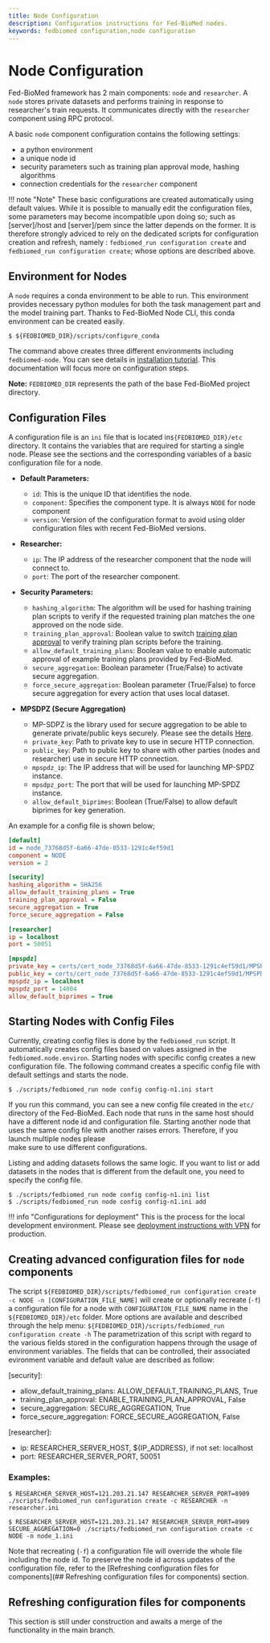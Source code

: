 ```yaml
---
title: Node Configuration
description: Configuration instructions for Fed-BioMed nodes. 
keywords: fedbiomed configuration,node configuration
---
```


# Node Configuration

Fed-BioMed framework has 2 main components: `node` and `researcher`. A `node` stores private datasets and 
performs training in response to researcher's train requests. It communicates directly with the `researcher` component using RPC protocol.


A basic `node` component configuration contains the following settings:

- a python environment
- a unique node id 
- security parameters such as training plan approval mode, hashing algorithms 
- connection credentials for the `researcher` component

!!! note "Note"
    These basic configurations are created automatically using default values.
    While it is possible to manually edit the configuration files, some parameters may become incompatible upon doing so; such as [server]/host and [server]/pem since the latter depends on the former.
    It is therefore strongly adviced to rely on the dedicated scripts for configuration creation and refresh, namely : `fedbiomed_run configuration create` and `fedbiomed_run configuration create`; whose options are described above.
    
## Environment for Nodes 

A `node` requires a conda environment to be able to run. This environment provides necessary python modules for both the task management part and the model training part. Thanks to Fed-BioMed Node CLI, this conda environment can be created easily. 

```
$ ${FEDBIOMED_DIR}/scripts/configure_conda
```

The command above creates three different environments including `fedbiomed-node`. You can see details in [installation tutorial](../../tutorials/installation/0-basic-software-installation.md). This documentation will focus more on configuration steps.  


**Note:** `FEDBIOMED_DIR` represents the path of the base Fed-BioMed project directory.


## Configuration Files

A configuration file is an `ini` file that is located in`${FEDBIOMED_DIR}/etc` directory. It contains the variables that are required for starting a single node. Please see the sections and the corresponding variables of a basic configuration file for a node.

- **Default Parameters:**   
    - `id`: This is the unique ID that identifies the node. 
    - `component`: Specifies the component type. It is always `NODE` for node component
    - `version`: Version of the configuration format to avoid using older configuration files with recent Fed-BioMed versions. 

- **Researcher:**  
    - `ip`: The IP address of the researcher component that the node will connect to.
    - `port`: The port of the researcher component.   

- **Security Parameters:**
  - `hashing_algorithm`: The algorithm will be used for hashing training plan scripts to verify if the requested training plan matches the one approved on the node side.
  - `training_plan_approval`: Boolean value to switch [training plan approval](./training-plan-security-manager.md) 
  to verify training plan scripts before the training.
  - `allow_default_training_plans`: Boolean value to enable automatic approval of example training plans provided by Fed-BioMed. 
  - `secure_aggregation`: Boolean parameter (True/False) to activate secure aggregation. 
  - `force_secure_aggregation`: Boolean parameter (True/False) to force secure aggregation for every action that uses local dataset.

- **MPSDPZ (Secure Aggregation)**
  - MP-SDPZ is the library used for secure aggregation to be able to generate private/public keys securely. Please see the details [Here](../secagg/configuration.md).
  - `private_key`: Path to private key to use in secure HTTP connection.
  - `public_key`: Path to public key to share with other parties (nodes and researcher) use in secure HTTP connection.
  - `mpspdz_ip`: The IP address that will be used for launching MP-SPDZ instance. 
  - `mpsdpz_port`: The port that will be used for launching MP-SPDZ instance. 
  - `allow_default_biprimes`: Boolean (True/False) to allow default biprimes for key generation. 


An example for a config file is shown below;

```ini
[default]
id = node_73768d5f-6a66-47de-8533-1291c4ef59d1
component = NODE
version = 2

[security]
hashing_algorithm = SHA256
allow_default_training_plans = True
training_plan_approval = False
secure_aggregation = True
force_secure_aggregation = False

[researcher]
ip = localhost
port = 50051

[mpspdz]
private_key = certs/cert_node_73768d5f-6a66-47de-8533-1291c4ef59d1/MPSPDZ_certificate.key
public_key = certs/cert_node_73768d5f-6a66-47de-8533-1291c4ef59d1/MPSPDZ_certificate.pem
mpspdz_ip = localhost
mpspdz_port = 14004
allow_default_biprimes = True

```

## Starting Nodes with Config Files

Currently, creating config files is done by the `fedbiomed_run` script. It automatically creates config files based on 
 values assigned in the `fedbiomed.node.environ`. Starting nodes with specific config creates a new 
configuration file. The following command creates a specific config file with default settings and starts the node. 

```
$ ./scripts/fedbiomed_run node config config-n1.ini start
```

If you run this command, you can see a new config file created in the `etc/` directory of the Fed-BioMed. 
Each node that runs in the same host should have a different node id and configuration file. Starting 
another node that uses the same config file with another raises errors. Therefore, if you launch multiple nodes please  
make sure to use different configurations.

Listing and adding datasets follows the same logic. If you want to list or add datasets in the nodes that is different 
from the default one, you need to specify the config file.

```
$ ./scripts/fedbiomed_run node config config-n1.ini list
$ ./scripts/fedbiomed_run node config config-n1.ini add
```

!!! info "Configurations for deployment"
    This is the process for the local development environment. Please see 
    [deployment instructions with VPN](../deployment/deployment-vpn.md) for production.  

## Creating advanced configuration files for `node` components

The script `${FEDBIOMED_DIR}/scripts/fedbiomed_run configuration create -c NODE -n [CONFIGURATION_FILE_NAME]` will create or optionally recreate (`-f`) a configuration file for a node with `CONFIGURATION_FILE_NAME` name in the `${FEDBIOMED_DIR}/etc` folder.
More options are available and described through the help menu: `${FEDBIOMED_DIR}/scripts/fedbiomed_run configuration create -h`
The parametrization of this script with regard to the various fields stored in the configuration happens through the usage of environment variables.
The fields that can be controlled, their associated evironment variable and default value are described as follow:

[security]:
- allow\_default\_training\_plans: ALLOW\_DEFAULT\_TRAINING\_PLANS, True
- training\_plan\_approval: ENABLE\_TRAINING\_PLAN\_APPROVAL, False
- secure\_aggregation: SECURE\_AGGREGATION, True
- force\_secure\_aggregation: FORCE\_SECURE\_AGGREGATION, False

[researcher]:
- ip: RESEARCHER\_SERVER\_HOST, ${IP\_ADDRESS}, if not set: localhost
- port: RESEARCHER\_SERVER_PORT, 50051

### Examples:
```
$ RESEARCHER_SERVER_HOST=121.203.21.147 RESEARCHER_SERVER_PORT=8909 ./scripts/fedbiomed_run configuration create -c RESEARCHER -n researcher.ini
```
```
$ RESEARCHER_SERVER_HOST=121.203.21.147 RESEARCHER_SERVER_PORT=8909 SECURE_AGGREGATION=0 ./scripts/fedbiomed_run configuration create -c NODE -n node_1.ini 
```

Note that recreating (`-f`) a configuration file will override the whole file including the node id. 
To preserve the node id across updates of the configuration file, refer to the [Refreshing configuration files for components](## Refreshing configuration files for components) section.

## Refreshing configuration files for components

This section is still under construction and awaits a merge of the functionality in the main branch.
